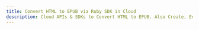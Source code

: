 ---title: Convert HTML to EPUB via Ruby SDK in Clouddescription: Cloud APIs & SDKs to Convert HTML to EPUB. Also Create, Edit & Render Microsoft Word & OpenOffice documents in the Cloud.---
